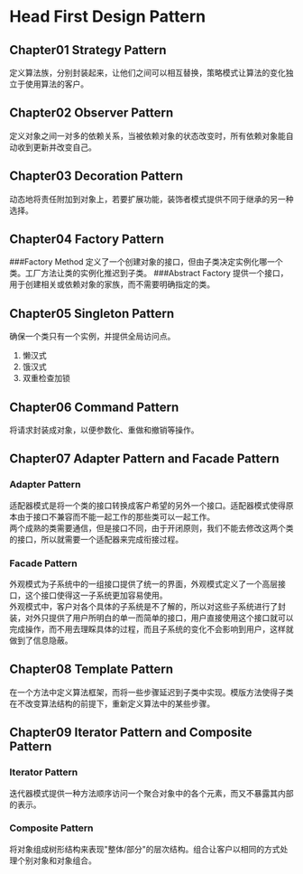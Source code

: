 # Head First Design Pattern
## Chapter01 Strategy Pattern
定义算法族，分别封装起来，让他们之间可以相互替换，策略模式让算法的变化独立于使用算法的客户。
## Chapter02 Observer Pattern
定义对象之间一对多的依赖关系，当被依赖对象的状态改变时，所有依赖对象能自动收到更新并改变自己。
## Chapter03 Decoration Pattern
动态地将责任附加到对象上，若要扩展功能，装饰者模式提供不同于继承的另一种选择。
## Chapter04 Factory Pattern
###Factory Method
定义了一个创建对象的接口，但由子类决定实例化哪一个类。工厂方法让类的实例化推迟到子类。
###Abstract Factory
提供一个接口，用于创建相关或依赖对象的家族，而不需要明确指定的类。
## Chapter05 Singleton Pattern
确保一个类只有一个实例，并提供全局访问点。
1. 懒汉式
2. 饿汉式
3. 双重检查加锁
## Chapter06 Command Pattern
将请求封装成对象，以便参数化、重做和撤销等操作。
## Chapter07 Adapter Pattern and Facade Pattern
### Adapter Pattern
适配器模式是将一个类的接口转换成客户希望的另外一个接口。适配器模式使得原本由于接口不兼容而不能一起工作的那些类可以一起工作。  
两个成熟的类需要通信，但是接口不同，由于开闭原则，我们不能去修改这两个类的接口，所以就需要一个适配器来完成衔接过程。
### Facade Pattern
外观模式为子系统中的一组接口提供了统一的界面，外观模式定义了一个高层接口，这个接口使得这一子系统更加容易使用。  
外观模式中，客户对各个具体的子系统是不了解的，所以对这些子系统进行了封装，对外只提供了用户所明白的单一而简单的接口，用户直接使用这个接口就可以完成操作，而不用去理睬具体的过程，而且子系统的变化不会影响到用户，这样就做到了信息隐蔽。
## Chapter08 Template Pattern
在一个方法中定义算法框架，而将一些步骤延迟到子类中实现。模版方法使得子类在不改变算法结构的前提下，重新定义算法中的某些步骤。
## Chapter09 Iterator Pattern and Composite Pattern
### Iterator Pattern
迭代器模式提供一种方法顺序访问一个聚合对象中的各个元素，而又不暴露其内部的表示。
### Composite Pattern
将对象组成树形结构来表现"整体/部分"的层次结构。组合让客户以相同的方式处理个别对象和对象组合。